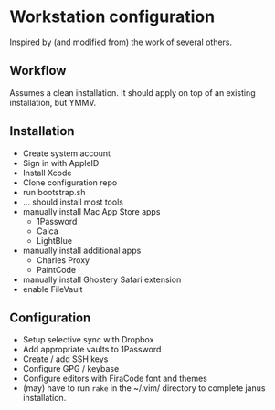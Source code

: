# Workstation configuration

Inspired by (and modified from) the work of several others.

## Workflow
Assumes a clean installation.
It should apply on top of an existing installation, but YMMV.

## Installation
- Create system account
- Sign in with AppleID
- Install Xcode
- Clone configuration repo
- run bootstrap.sh
- ... should install most tools
- manually install Mac App Store apps
  - 1Password
  - Calca
  - LightBlue
- manually install additional apps
  - Charles Proxy
  - PaintCode
- manually install Ghostery Safari extension
- enable FileVault

## Configuration
- Setup selective sync with Dropbox
- Add appropriate vaults to 1Password
- Create / add SSH keys
- Configure GPG / keybase
- Configure editors with FiraCode font and themes
- (may) have to run `rake` in the ~/.vim/ directory to complete janus
  installation.
